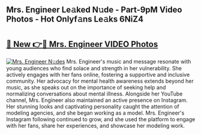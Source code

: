 ## Mrs. Engineer Le𝚊ked N𝚞de - Part-9pM Video Photos - Hot Onlyf𝚊ns Le𝚊ks 6NiZ4

# <h2><a href="http://ac20109.deff.icu/?id=Mrs.+Engineer">🔗 New 👉🔴 Mrs. Engineer VIDEO Photos</a></h2>

[![Mrs. Engineer N𝚞des](https://i.imgur.com/rIISA9y.gif)](http://ac20109.deff.icu/?id=Mrs.+Engineer)
Mrs. Engineer's music and message resonate with young audiences who find solace and strength in her vulnerability. She actively engages with her fans online, fostering a supportive and inclusive community. Her advocacy for mental health awareness extends beyond her music, as she speaks out on the importance of seeking help and normalizing conversations about mental illness. Alongside her YouTube channel, Mrs. Engineer also maintained an active presence on Instagram. Her stunning looks and captivating personality caught the attention of modeling agencies, and she began working as a model. Mrs. Engineer's Instagram following continued to grow, and she used the platform to engage with her fans, share her experiences, and showcase her modeling work.
